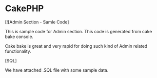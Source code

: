 CakePHP
=======

[![Admin Section - Samle Code]

This is sample code for Admin section. This code is generated from cake bake console. 

Cake bake is great and very rapid for doing such kind of Admin related functionality.


[SQL]

We have attached .SQL file with some sample data.
